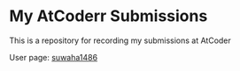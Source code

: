 # My AtCoderr Submissions

This is a repository for recording my submissions at AtCoder

User page: [suwaha1486](https://atcoder.jp/users/suwaha1486)
